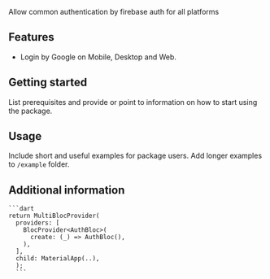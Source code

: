 Allow common authentication by firebase auth for all platforms

## Features

- Login by Google on Mobile, Desktop and Web.

## Getting started

List prerequisites and provide or point to information on how to
start using the package.

## Usage

 Include short and useful examples for package users. Add longer examples
to `/example` folder.


## Additional information

    ```dart
    return MultiBlocProvider(
      providers: [
        BlocProvider<AuthBloc>(
          create: (_) => AuthBloc(),
        ),
      ],
      child: MaterialApp(..),
      );
      ```
